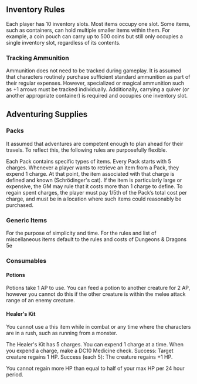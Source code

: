 ## Inventory Rules
Each player has 10 inventory slots. Most items occupy one slot. Some items, such as containers, can hold multiple smaller items within them. For example, a coin pouch can carry up to 500 coins but still only occupies a single inventory slot, regardless of its contents.

### Tracking Ammunition
Ammunition does not need to be tracked during gameplay. It is assumed that characters routinely purchase sufficient standard ammunition as part of their regular expenses. However, specialized or magical ammunition such as +1 arrows must be tracked individually. Additionally, carrying a quiver (or another appropriate container) is required and occupies one inventory slot.

## Adventuring Supplies
### Packs
It assumed that adventures are competent enough to plan ahead for their travels. To reflect this, the following rules are purposefully flexible.

Each Pack contains specific types of items. Every Pack starts with 5 charges. Whenever a player wants to retrieve an item from a Pack, they expend 1 charge. At that point, the item associated with that charge is defined and known (Schrödinger's cat). If the item is particularly large or expensive, the GM may rule that it costs more than 1 charge to define. To regain spent charges, the player must pay 1/5th of the Pack’s total cost per charge, and must be in a location where such items could reasonably be purchased.

### Generic Items
For the purpose of simplicity and time. For the rules and list of miscellaneous items default to the rules and costs of Dungeons & Dragons 5e

### Consumables
#### Potions
Potions take 1 AP to use. You can feed a potion to another creature for 2 AP, however you cannot do this if the other creature is within the melee attack range of an enemy creature. 

#### Healer's Kit
You cannot use a this item while in combat or any time where the characters are in a rush, such as running from a monster. 

The Healer's Kit has 5 charges. You can expend 1 charge at a time. When you expend a charge, make a DC10 Medicine check. Success: Target creature regains 1 HP. Success (each 5): The creature regains +1 HP.

You cannot regain more HP than equal to half of your max HP per 24 hour period. 

